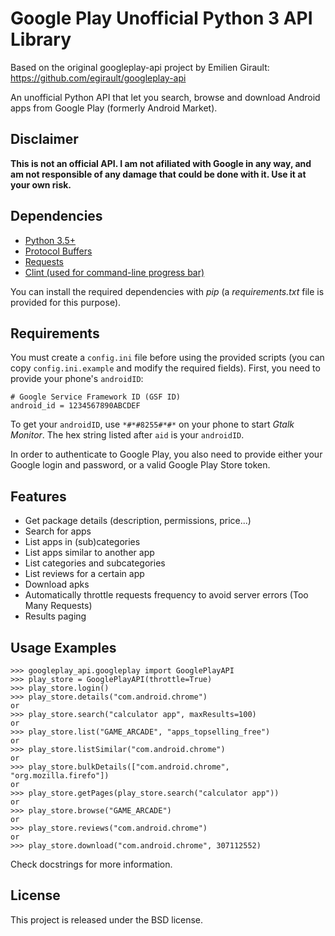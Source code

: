 # Google Play Unofficial Python 3 API Library

Based on the original googleplay-api project by Emilien Girault:
https://github.com/egirault/googleplay-api

An unofficial Python API that let you search, browse and download Android apps from Google Play (formerly Android Market).

## Disclaimer
**This is not an official API. I am not afiliated with Google in any way, and am not responsible of any damage that could be done with it. Use it at your own risk.**

## Dependencies
* [Python 3.5+](http://www.python.org)
* [Protocol Buffers](http://code.google.com/p/protobuf/)
* [Requests](http://docs.python-requests.org/en/master/)
* [Clint (used for command-line progress bar)](https://github.com/kennethreitz/clint)

You can install the required dependencies with _pip_ (a _requirements.txt_ file is provided for this purpose).

## Requirements
You must create a `config.ini` file before using the provided scripts (you can copy `config.ini.example` and modify the required fields). First, you need to provide your phone's `androidID`:

    # Google Service Framework ID (GSF ID)
    android_id = 1234567890ABCDEF

To get your `androidID`, use `*#*#8255#*#*` on your phone to start *Gtalk Monitor*. The hex string listed after `aid` is your `androidID`.

In order to authenticate to Google Play, you also need to provide either your Google login and password, or a valid Google Play Store token.

## Features

- Get package details (description, permissions, price...)
- Search for apps
- List apps in (sub)categories
- List apps similar to another app
- List categories and subcategories
- List reviews for a certain app
- Download apks
- Automatically throttle requests frequency to avoid server errors (Too Many Requests)
- Results paging

## Usage Examples
    >>> googleplay_api.googleplay import GooglePlayAPI
    >>> play_store = GooglePlayAPI(throttle=True)
    >>> play_store.login()
    >>> play_store.details("com.android.chrome")
    or
    >>> play_store.search("calculator app", maxResults=100)
    or
    >>> play_store.list("GAME_ARCADE", "apps_topselling_free")
    or
    >>> play_store.listSimilar("com.android.chrome")
    or
    >>> play_store.bulkDetails(["com.android.chrome", "org.mozilla.firefo"])
    or
    >>> play_store.getPages(play_store.search("calculator app"))
    or
    >>> play_store.browse("GAME_ARCADE")
    or
    >>> play_store.reviews("com.android.chrome")
    or
    >>> play_store.download("com.android.chrome", 307112552)

Check docstrings for more information.

## License

This project is released under the BSD license.

